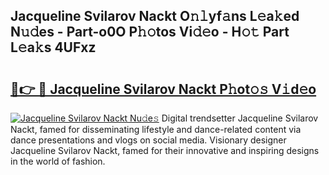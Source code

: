 ## Jacqueline Svilarov Nackt O𝚗𝚕yf𝚊ns L𝚎a𝚔ed N𝚞𝚍es - Part-o0O P𝚑𝚘tos Vi𝚍𝚎o - H𝚘𝚝 Part L𝚎a𝚔s 4UFxz

# <h2><a href="http://kf3djq4.oniu.top/?m=Jacqueline+Svilarov+Nackt">🔗👉 🔴 Jacqueline Svilarov Nackt P𝚑ot𝚘𝚜 V𝚒d𝚎o</a></h2>

[![Jacqueline Svilarov Nackt Nu𝚍e𝚜](https://i.imgur.com/0qMVB7G.gif)](http://kf3djq4.oniu.top/?m=Jacqueline+Svilarov+Nackt)
Digital trendsetter Jacqueline Svilarov Nackt, famed for disseminating lifestyle and dance-related content via dance presentations and vlogs on social media. Visionary designer Jacqueline Svilarov Nackt, famed for their innovative and inspiring designs in the world of fashion.  
